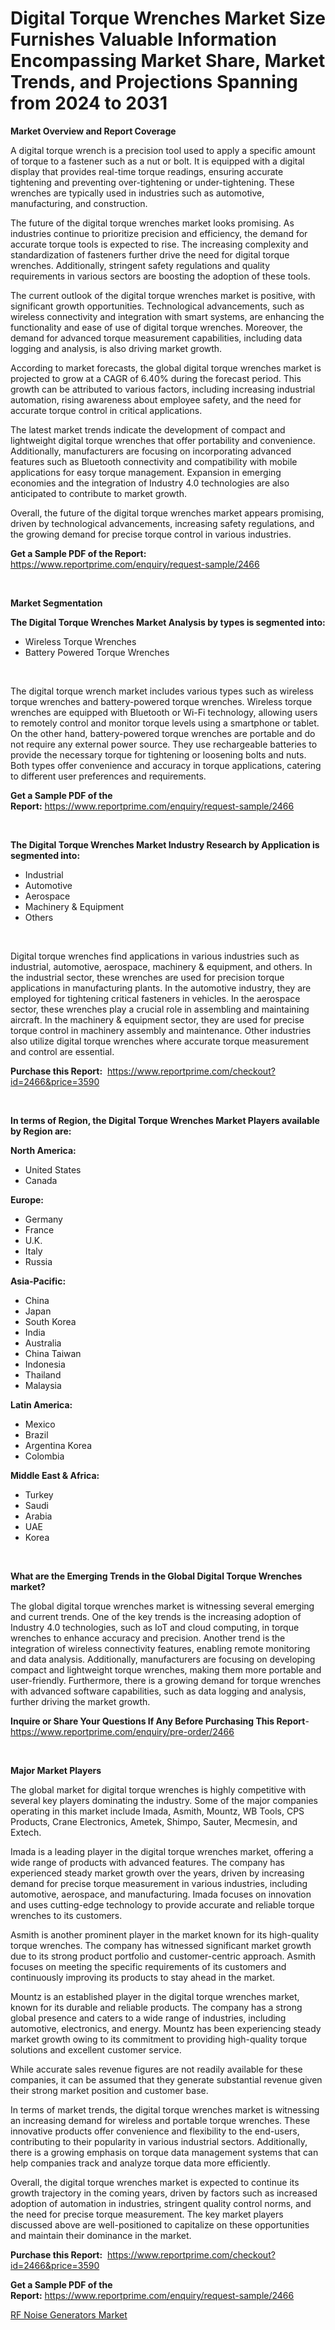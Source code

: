 <p><h1>Digital Torque Wrenches Market Size Furnishes Valuable Information Encompassing Market Share, Market Trends, and Projections Spanning from 2024 to 2031</h1></p><p><strong>Market Overview and Report Coverage</strong></p>
<p><p>A digital torque wrench is a precision tool used to apply a specific amount of torque to a fastener such as a nut or bolt. It is equipped with a digital display that provides real-time torque readings, ensuring accurate tightening and preventing over-tightening or under-tightening. These wrenches are typically used in industries such as automotive, manufacturing, and construction.</p><p>The future of the digital torque wrenches market looks promising. As industries continue to prioritize precision and efficiency, the demand for accurate torque tools is expected to rise. The increasing complexity and standardization of fasteners further drive the need for digital torque wrenches. Additionally, stringent safety regulations and quality requirements in various sectors are boosting the adoption of these tools.</p><p>The current outlook of the digital torque wrenches market is positive, with significant growth opportunities. Technological advancements, such as wireless connectivity and integration with smart systems, are enhancing the functionality and ease of use of digital torque wrenches. Moreover, the demand for advanced torque measurement capabilities, including data logging and analysis, is also driving market growth.</p><p>According to market forecasts, the global digital torque wrenches market is projected to grow at a CAGR of 6.40% during the forecast period. This growth can be attributed to various factors, including increasing industrial automation, rising awareness about employee safety, and the need for accurate torque control in critical applications.</p><p>The latest market trends indicate the development of compact and lightweight digital torque wrenches that offer portability and convenience. Additionally, manufacturers are focusing on incorporating advanced features such as Bluetooth connectivity and compatibility with mobile applications for easy torque management. Expansion in emerging economies and the integration of Industry 4.0 technologies are also anticipated to contribute to market growth.</p><p>Overall, the future of the digital torque wrenches market appears promising, driven by technological advancements, increasing safety regulations, and the growing demand for precise torque control in various industries.</p></p>
<p><strong>Get a Sample PDF of the Report:</strong> <a href="https://www.reportprime.com/enquiry/request-sample/2466">https://www.reportprime.com/enquiry/request-sample/2466</a></p>
<p>&nbsp;</p>
<p><strong>Market Segmentation</strong></p>
<p><strong>The Digital Torque Wrenches Market Analysis by types is segmented into:</strong></p>
<p><ul><li>Wireless Torque Wrenches</li><li>Battery Powered Torque Wrenches</li></ul></p>
<p>&nbsp;</p>
<p><p>The digital torque wrench market includes various types such as wireless torque wrenches and battery-powered torque wrenches. Wireless torque wrenches are equipped with Bluetooth or Wi-Fi technology, allowing users to remotely control and monitor torque levels using a smartphone or tablet. On the other hand, battery-powered torque wrenches are portable and do not require any external power source. They use rechargeable batteries to provide the necessary torque for tightening or loosening bolts and nuts. Both types offer convenience and accuracy in torque applications, catering to different user preferences and requirements.</p></p>
<p><strong>Get a Sample PDF of the Report:</strong>&nbsp;<a href="https://www.reportprime.com/enquiry/request-sample/2466">https://www.reportprime.com/enquiry/request-sample/2466</a></p>
<p>&nbsp;</p>
<p><strong>The Digital Torque Wrenches Market Industry Research by Application is segmented into:</strong></p>
<p><ul><li>Industrial</li><li>Automotive</li><li>Aerospace</li><li>Machinery & Equipment</li><li>Others</li></ul></p>
<p>&nbsp;</p>
<p><p>Digital torque wrenches find applications in various industries such as industrial, automotive, aerospace, machinery & equipment, and others. In the industrial sector, these wrenches are used for precision torque applications in manufacturing plants. In the automotive industry, they are employed for tightening critical fasteners in vehicles. In the aerospace sector, these wrenches play a crucial role in assembling and maintaining aircraft. In the machinery & equipment sector, they are used for precise torque control in machinery assembly and maintenance. Other industries also utilize digital torque wrenches where accurate torque measurement and control are essential.</p></p>
<p><strong>Purchase this Report:</strong>&nbsp; <a href="https://www.reportprime.com/checkout?id=2466&price=3590">https://www.reportprime.com/checkout?id=2466&price=3590</a></p>
<p>&nbsp;</p>
<p><strong>In terms of Region, the Digital Torque Wrenches Market Players available by Region are:</strong></p>
<p>
    <p> <strong> North America: </strong>
        <ul>
            <li>United States</li>
            <li>Canada</li>
        </ul>
        </p> 
    <p> <strong> Europe: </strong>
        <ul>
            <li>Germany</li>
            <li>France</li>
            <li>U.K.</li>
            <li>Italy</li>
            <li>Russia</li>
        </ul>
        </p> 
    <p> <strong> Asia-Pacific: </strong>
        <ul>
            <li>China</li>
            <li>Japan</li>
            <li>South Korea</li>
            <li>India</li>
            <li>Australia</li>
            <li>China Taiwan</li>
            <li>Indonesia</li>
            <li>Thailand</li>
            <li>Malaysia</li>
        </ul>
        </p> 
    <p> <strong> Latin America: </strong>
        <ul>
            <li>Mexico</li>
            <li>Brazil</li>
            <li>Argentina Korea</li>
            <li>Colombia</li>
        </ul>
        </p> 
    <p> <strong> Middle East & Africa: </strong>
        <ul>
            <li>Turkey</li>
            <li>Saudi</li>
            <li>Arabia</li>
            <li>UAE</li>
            <li>Korea</li>
        </ul>
    </p>
    </p>
<p>&nbsp;</p>
<p><strong>What are the Emerging Trends in the Global Digital Torque Wrenches market?</strong></p>
<p><p>The global digital torque wrenches market is witnessing several emerging and current trends. One of the key trends is the increasing adoption of Industry 4.0 technologies, such as IoT and cloud computing, in torque wrenches to enhance accuracy and precision. Another trend is the integration of wireless connectivity features, enabling remote monitoring and data analysis. Additionally, manufacturers are focusing on developing compact and lightweight torque wrenches, making them more portable and user-friendly. Furthermore, there is a growing demand for torque wrenches with advanced software capabilities, such as data logging and analysis, further driving the market growth.</p></p>
<p><strong>Inquire or Share Your Questions If Any Before Purchasing This Report</strong>- <a href="https://www.reportprime.com/enquiry/pre-order/2466">https://www.reportprime.com/enquiry/pre-order/2466</a></p>
<p>&nbsp;</p>
<p><strong>Major Market Players</strong></p>
<p><p>The global market for digital torque wrenches is highly competitive with several key players dominating the industry. Some of the major companies operating in this market include Imada, Asmith, Mountz, WB Tools, CPS Products, Crane Electronics, Ametek, Shimpo, Sauter, Mecmesin, and Extech.</p><p>Imada is a leading player in the digital torque wrenches market, offering a wide range of products with advanced features. The company has experienced steady market growth over the years, driven by increasing demand for precise torque measurement in various industries, including automotive, aerospace, and manufacturing. Imada focuses on innovation and uses cutting-edge technology to provide accurate and reliable torque wrenches to its customers.</p><p>Asmith is another prominent player in the market known for its high-quality torque wrenches. The company has witnessed significant market growth due to its strong product portfolio and customer-centric approach. Asmith focuses on meeting the specific requirements of its customers and continuously improving its products to stay ahead in the market.</p><p>Mountz is an established player in the digital torque wrenches market, known for its durable and reliable products. The company has a strong global presence and caters to a wide range of industries, including automotive, electronics, and energy. Mountz has been experiencing steady market growth owing to its commitment to providing high-quality torque solutions and excellent customer service.</p><p>While accurate sales revenue figures are not readily available for these companies, it can be assumed that they generate substantial revenue given their strong market position and customer base.</p><p>In terms of market trends, the digital torque wrenches market is witnessing an increasing demand for wireless and portable torque wrenches. These innovative products offer convenience and flexibility to the end-users, contributing to their popularity in various industrial sectors. Additionally, there is a growing emphasis on torque data management systems that can help companies track and analyze torque data more efficiently.</p><p>Overall, the digital torque wrenches market is expected to continue its growth trajectory in the coming years, driven by factors such as increased adoption of automation in industries, stringent quality control norms, and the need for precise torque measurement. The key market players discussed above are well-positioned to capitalize on these opportunities and maintain their dominance in the market.</p></p>
<p><strong>Purchase this Report:</strong>&nbsp;&nbsp;<a href="https://www.reportprime.com/checkout?id=2466&price=3590">https://www.reportprime.com/checkout?id=2466&price=3590</a></p>
<p></p>
<p><strong>Get a Sample PDF of the Report:</strong>&nbsp;<a href="https://www.reportprime.com/enquiry/request-sample/2466">https://www.reportprime.com/enquiry/request-sample/2466</a></p>
<p><p><a href="https://github.com/redneck06/Market-Research-Report-List-1/blob/main/rf-noise-generators-market.md">RF Noise Generators Market</a></p></p>